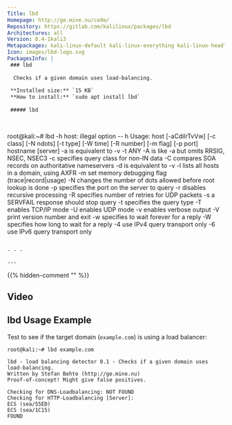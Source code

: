 ```yaml
---
Title: lbd
Homepage: http://ge.mine.nu/code/
Repository: https://gitlab.com/kalilinux/packages/lbd
Architectures: all
Version: 0.4-1kali3
Metapackages: kali-linux-default kali-linux-everything kali-linux-headless kali-linux-large kali-tools-information-gathering kali-tools-web 
Icon: images/lbd-logo.svg
PackagesInfo: |
 ### lbd
 
  Checks if a given domain uses load-balancing.
 
 **Installed size:** `15 KB`  
 **How to install:** `sudo apt install lbd`  
 
 ##### lbd
 
 
 ```
 root@kali:~# lbd -h
 host: illegal option -- h
 Usage: host [-aCdilrTvVw] [-c class] [-N ndots] [-t type] [-W time]
             [-R number] [-m flag] [-p port] hostname [server]
        -a is equivalent to -v -t ANY
        -A is like -a but omits RRSIG, NSEC, NSEC3
        -c specifies query class for non-IN data
        -C compares SOA records on authoritative nameservers
        -d is equivalent to -v
        -l lists all hosts in a domain, using AXFR
        -m set memory debugging flag (trace|record|usage)
        -N changes the number of dots allowed before root lookup is done
        -p specifies the port on the server to query
        -r disables recursive processing
        -R specifies number of retries for UDP packets
        -s a SERVFAIL response should stop query
        -t specifies the query type
        -T enables TCP/IP mode
        -U enables UDP mode
        -v enables verbose output
        -V print version number and exit
        -w specifies to wait forever for a reply
        -W specifies how long to wait for a reply
        -4 use IPv4 query transport only
        -6 use IPv6 query transport only
 ```
 
 - - -
 
---
```

{{% hidden-comment "<!--Do not edit anything above this line-->" %}}

## Video

<script id="asciicast-32257" src="https://asciinema.org/a/32257.js" async type="text/javascript"></script>

## lbd Usage Example

Test to see if the target domain (`example.com`) is using a load balancer:

```
root@kali:~# lbd example.com

lbd - load balancing detector 0.1 - Checks if a given domain uses load-balancing.
Written by Stefan Behte (http://ge.mine.nu)
Proof-of-concept! Might give false positives.

Checking for DNS-Loadbalancing: NOT FOUND
Checking for HTTP-Loadbalancing [Server]:
ECS (sea/55ED)
ECS (sea/1C15)
FOUND
```

